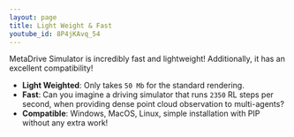 ```yaml
---
layout: page
title: Light Weight & Fast
youtube_id: 8P4jKAvq_54
---
```

<p>
        MetaDrive Simulator is incredibly fast and lightweight! Additionally, it has an excellent compatibility!
</p>
<ul>
    <li>
        <b>Light Weighted</b>: Only takes <code class="language-plaintext highlighter-rouge">50 Mb</code> for the standard rendering.
    </li>
    <li>
        <b>Fast</b>: Can you imagine a driving simulator that runs <code class="language-plaintext highlighter-rouge">2350</code> RL steps per second, when providing dense point cloud observation to multi-agents?
    </li>
    <li>
        <b>Compatible</b>: Windows, MacOS, Linux, simple installation with PIP without any extra work! 
    </li>
</ul>
